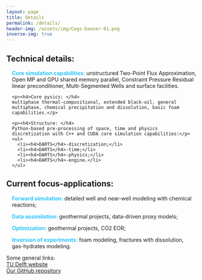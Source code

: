 ```yaml
---
layout: page
title: Details
permalink: /details/
header-img: /assets/img/Cogs-banner-01.png
inverse-img: true
---
```

<html>

<head>
  <style>
    h4		{color: rgb(44,196,251);display: inline; font-weight: bold;}
  </style>
</head>

<body>
<h2>Technical details:</h2>
<div class="TechDetails" style="padding-left: 15px;">
	<p><h4>Core simulation capabilities: </h4> 
	unstructured Two-Point Flux Approximation, Open MP and GPU shared memory parallel, Constraint Pressure Residual linear preconditioner, Multi-Segmented Wells and surface facilities.</p>

	<p><h4>Core pysics: </h4>
	multiphase thermal-compositional, extended black-oil, general multiphase, chemical precipitation and dissolution, basic foam capabilities.</p>

	<p><h4>Structure: </h4>
	Python-based pre-processing of space, time and physics discretization with C++ and CUDA core simulation capabilities:</p>
	<ul>
	  <li><h4>DARTS</h4>-discretization;</li>
	  <li><h4>DARTS</h4>-time;</li>
	  <li><h4>DARTS</h4>-physics;</li>
	  <li><h4>DARTS</h4>-engine.</li>
	</ul>
</div>

<h2>Current focus-applications:</h2>
<div class="CurrFocus" style="padding-left: 15px;">
	<p><h4>Forward simulation: </h4>detailed well and near-well modeling with chemical reactions;</p>
	<p><h4>Data assimilation: </h4>geothermal projects, data-driven proxy models;</p>
	<p><h4>Optimization: </h4>geothermal projects, CO2 EOR;</p>
	<p><h4>Inversion of experiments: </h4>foam modeling, fractures with dissolution, gas-hydrates modeling.</p>
</div>
</body>
</html>

Some general links: <br>
[TU Delft website][TUD] <br>
[Our GitHub repository][link_to_repo] <br>

[TUD]: https://www.tudelft.nl
[link_to_repo]: https://github.darts-web.io/darts-web
